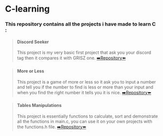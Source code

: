 # C-learning

### This repository contains all the projects i have made to learn C :


> #### Discord Seeker
> This project is my very basic first project that ask you your discord tag then it compares it with GRISZ one. [➡️Repository⬅️](https://github.com/EloiD-R/C-learning/tree/main/Discord%20Seeker)

>#### More or Less
>This project is a game of more or less so it ask you to input a number and tell you if the number to find is less or more than your input and when you find the right number it tells you it is nice. [➡️Repository⬅️](https://github.com/EloiD-R/C-learning/tree/main/More%20or%20less)

>#### Tables Manipulations
>This project is essentially functions to calculate, sort and demonstrate all the functions in main.c, you can use it on your own projects with the functions.h file. [➡️Repository⬅️](https://github.com/EloiD-R/C-learning/tree/main/Table%20Manipulations)
